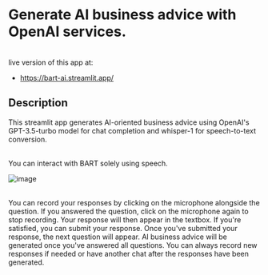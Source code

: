 # **Generate AI business advice with OpenAI services.**


<br>live version of this app at: 
- https://bart-ai.streamlit.app/


## Description

This streamlit app generates AI-oriented business advice using OpenAI's GPT-3.5-turbo model for chat completion and whisper-1 for speech-to-text conversion.

<br>You can interact with BART solely using speech.

![image](https://user-images.githubusercontent.com/72695808/235516961-875f685c-eb04-49c8-b506-7aa1f557963e.png)

<br>You can record your responses by clicking on the microphone alongside the question. If you answered the question, click on the microphone again to stop recording. Your response will then appear in the textbox. If you're satisfied, you can submit your response. Once you've submitted your response, the next question will appear. AI business advice will be generated once you've answered all questions. You can always record new responses if needed or have another chat after the responses have been generated.
